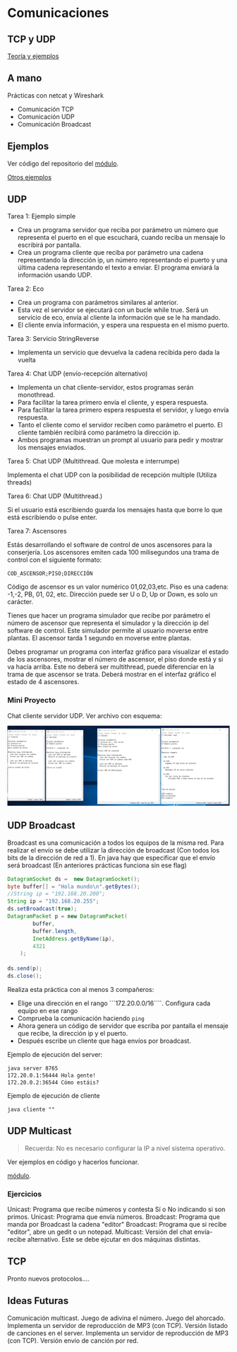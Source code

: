 # Comunicaciones

## TCP y UDP

[Teoría y ejemplos](https://psp2dam.github.io/psp_pages/es/unit4/)

## A mano

Prácticas con netcat y Wireshark

- Comunicación TCP
- Comunicación UDP
- Comunicación Broadcast

## Ejemplos

Ver código del repositorio del [módulo](https://github.com/JorgeDuenasLerin/programacion-de-servicios-y-procesos/tree/main/ut03).

[Otros ejemplos](https://chuidiang.org/index.php?title=Categor%C3%ADa:Sockets)

## UDP

Tarea 1: Ejemplo simple

- Crea un programa servidor que reciba por parámetro un número que representa el puerto en el que escuchará, cuando reciba un mensaje lo escribirá por pantalla.
- Crea un programa cliente que reciba por parámetro una cadena representando la dirección ip, un número representando el puerto y una última cadena representando el texto a enviar. El programa enviará la información usando UDP.

Tarea 2: Eco

- Crea un programa con parámetros similares al anterior.
- Esta vez el servidor se ejecutará con un bucle while true. Será un servicio de eco, envía al cliente la información que se le ha mandado.
- El cliente envía información, y espera una respuesta en el mismo puerto.

Tarea 3: Servicio StringReverse

- Implementa un servicio que devuelva la cadena recibida pero dada la vuelta

Tarea 4: Chat UDP (envío-recepción alternativo)

- Implementa un chat cliente-servidor, estos programas serán monothread.
- Para facilitar la tarea primero envía el cliente, y espera respuesta.
- Para facilitar la tarea primero espera respuesta el servidor, y luego envía respuesta.
- Tanto el cliente como el servidor reciben como parámetro el puerto. El cliente también recibirá como parámetro la dirección ip.
- Ambos programas muestran un prompt al usuario para pedir y mostrar los mensajes enviados.

Tarea 5: Chat UDP (Multithread. Que molesta e interrumpe)

Implementa el chat UDP con la posibilidad de recepción multiple (Utiliza threads)

Tarea 6: Chat UDP (Multithread.)

Si el usuario está escribiendo guarda los mensajes hasta que borre lo que está escribiendo o pulse enter.

Tarea 7: Ascensores

Estás desarrollando el software de control de unos ascensores para la conserjería. Los ascensores emiten cada 100 milisegundos una trama de control con el siguiente formato:

```
COD_ASCENSOR;PISO;DIRECCIÓN
```

Código de ascensor es un valor numérico 01,02,03,etc.
Piso es una cadena: -1,-2, PB, 01, 02, etc.
Dirección puede ser U o D, Up or Down, es solo un carácter.

Tienes que hacer un programa simulador que recibe por parámetro el número de ascensor que representa el simulador y la dirección ip del software de control. Este simulador permite al usuario moverse entre plantas. El ascensor tarda 1 segundo en moverse entre plantas.

Debes programar un programa con interfaz gráfico para visualizar el estado de los ascensores, mostrar el número de ascensor, el piso donde está y si va hacía arriba. Este no deberá ser multithread, puede diferenciar en la trama de que ascensor se trata. Deberá mostrar en el interfaz gráfico el estado de 4 ascensores.

### Mini Proyecto

Chat cliente servidor UDP. Ver archivo con esquema:

![Chat UDP](Chats.png)

## UDP Broadcast

Broadcast es una comunicación a todos los equipos de la misma red. Para realizar el envío se debe utilizar la dirección de broadcast (Con todos los bits de la dirección de red a 1). En java hay que especificar que el envío será broadcast (En anteriores prácticas funciona sin ese flag)

```java
DatagramSocket ds =  new DatagramSocket();
byte buffer[] = "Hola mundo\n".getBytes();
//String ip = "192.168.20.200";
String ip = "192.168.20.255";
ds.setBroadcast(true);
DatagramPacket p = new DatagramPacket(
        buffer,
        buffer.length,
        InetAddress.getByName(ip),
        4321
    );

ds.send(p);
ds.close();
```

Realiza esta práctica con al menos 3 compañeros:

- Elige una dirección en el rango ```172.20.0.0/16````. Configura cada equipo en ese rango
- Comprueba la comunicación haciendo ```ping```
- Ahora genera un código de servidor que escriba por pantalla el mensaje que recibe, la dirección ip y el puerto.
- Después escribe un cliente que haga envíos por broadcast.

Ejemplo de ejecución del server:

```
java server 8765
172.20.0.1:56444 Hola gente!
172.20.0.2:36544 Cómo estáis?
```

Ejemplo de ejecución de cliente

```
java cliente ""
```

## UDP Multicast

> Recuerda: No es necesario configurar la IP a nivel sistema operativo.

Ver ejemplos en código y hacerlos funcionar.

[módulo](https://github.com/JorgeDuenasLerin/programacion-de-servicios-y-procesos/tree/main/ut03).

### Ejercicios

Unicast: Programa que recibe números y contesta Sí o No indicando si son primos.
Unicast: Programa que envía números.
Broadcast: Programa que manda por Broadcast la cadena "editor"
Broadcast: Programa que si recibe "editor", abre un gedit o un notepad.
Multicast: Versión del chat envía-recibe alternativo. Este se debe ejcutar en dos máquinas distintas.


## TCP

Pronto nuevos protocolos....


## Ideas Futuras

Comunicación multicast.
Juego de adivina el número.
Juego del ahorcado.
Implementa un servidor de reproducción de MP3 (con TCP). Versión listado de canciones en el server.
Implementa un servidor de reproducción de MP3 (con TCP). Versión envío de canción por red.

